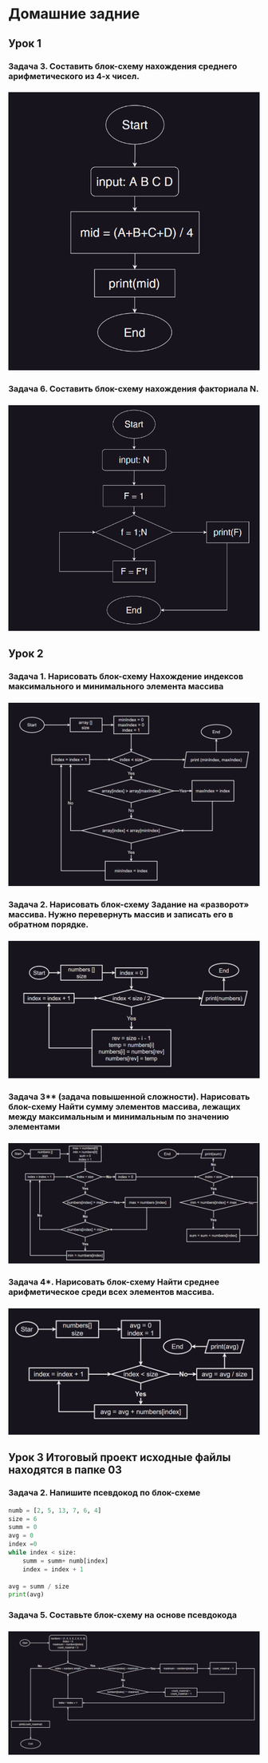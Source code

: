 # Домашние задние 
## Урок 1
### Задача 3. Составить блок-схему нахождения среднего арифметического из 4-х чисел.
### ![Задание 3](01/task_3.png)
### Задача 6. Составить блок-схему нахождения факториала N.
### ![Задание 6](01/task_6.png)

## Урок 2
### Задача 1. Нарисовать блок-схему Нахождение индексов максимального и минимального элемента массива
### ![Задача 1](02/task_1.png)
### Задача 2. Нарисовать блок-схему Задание на «разворот» массива. Нужно перевернуть массив и записать его в обратном порядке.
### ![Задача 2](02/task_2.png)
### Задача 3** (задача повышенной сложности). Нарисовать блок-схему Найти сумму элементов массива, лежащих между максимальным и минимальным по значению элементами
### ![Задача 3](02/task_3.png)
### Задача 4*. Нарисовать блок-схему Найти среднее арифметическое среди всех элементов массива. 
### ![Задача 4](02/task_4.png)
## Урок 3 Итоговый проект исходные файлы находятся в папке 03  
### Задача 2. Напишите псевдокод по блок-схеме
```python
numb = [2, 5, 13, 7, 6, 4]
size = 6
summ = 0
avg = 0
index =0
while index < size:
    summ = summ+ numb[index]
    index = index + 1
    
avg = summ / size
print(avg)
```
### Задача 5. Составьте блок-схему на основе псевдокода
### ![Задание 5](03/task_5.png)